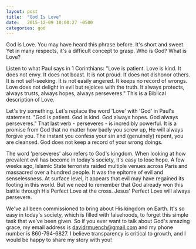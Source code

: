 ```yaml
---
layout: post
title:  "God Is Love"
date:   2015-12-09 10:00:27 -0500
categories: god
---
```


God is Love. You may have heard this phrase before. It's short and sweet. Yet in many respects, it's a difficult concept to grasp. Who is God? What is Love?

Listen to what Paul says in 1 Corinthians: "Love is patient. Love is kind. It does not envy. It does not boast. It is not proud. It does not dishonor others. It is not self-seeking. It is not easily angered. It keeps no record of wrongs. Love does not delight in evil but rejoices with the truth. It always protects, always trusts, always hopes, always perseveres." This is a Biblical description of Love.

Let's try something. Let's replace the word 'Love' with 'God' in Paul's statement. "God is patient. God is kind. God always hopes. God always perseveres." That last verb - perseveres - is incredibly powerful. It is a promise from God that no matter how badly you screw up, He will always forgive you. The instant you confess your sin and (genuinely) repent, you are cleansed. God does not keep a record of your wrong doings.

The word 'perseveres' also refers to God's kingdom. When looking at how prevalent evil has become in today's society, it's easy to lose hope. A few weeks ago, Islamic State terrorists raided multiple venues across Paris and massacred over a hundred people. It was the epitome of evil and senselessness. At surface level, it appears that evil may have regained its footing in this world. But we need to remember that God already won this battle through His Perfect Love at the cross. Jesus' Perfect Love will always persevere.

We've all been commissioned to bring about His kingdom on Earth. It's so easy in today's society, which is filled with falsehoods, to forget this simple task that we've been given. So if you ever want to talk about God's amazing grace, my email address is davidrmuench@gmail.com and my phone number is 860-794-6827. I believe transparency is critical to growth, and I would be happy to share my story with you!

